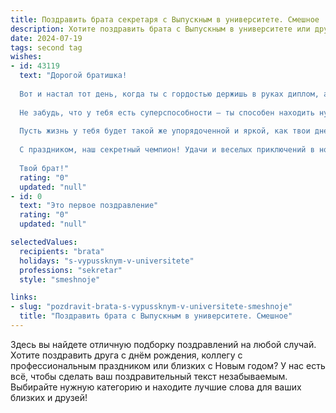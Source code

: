 ```yaml
---
title: Поздравить брата секретаря с Выпускным в университете. Смешное
description: Хотите поздравить брата с Выпускным в университете или другим праздником? Наш ИИ создаст незабываемое поздравление, а вы обязательно выделитесь среди других.  
date: 2024-07-19
tags: second tag
wishes:
- id: 43119
  text: "Дорогой братишка!
  
  Вот и настал тот день, когда ты с гордостью держишь в руках диплом, а диплом держит в руках тебя! Поздравляю с выпуском! Как секретарь, ты теперь официально обладаешь невероятными навыками: умением ловить разговоры на лету, танцевать с документами и не теряться в потоке дел!
  
  Не забудь, что у тебя есть суперспособности — ты способен находить нужные бумаги даже в самой хаотичной комнате! Теперь ты не только мастак по подготовке кофе, но и профессионал по организации.
  
  Пусть жизнь у тебя будет такой же упорядоченной и яркой, как твои дневники заданий! И пусть каждое утро начинается с вдохновляющего звонка начальника — который, конечно же, всегда будет рад тебя услышать!
  
  С праздником, наш секретный чемпион! Удачи и веселых приключений в новой жизни!
  
  Твой брат!"
  rating: "0"
  updated: "null"
- id: 0
  text: "Это первое поздравление"
  rating: "0"
  updated: "null"

selectedValues:
  recipients: "brata"
  holidays: "s-vypussknym-v-universitete"
  professions: "sekretar"
  style: "smeshnoje"

links:
- slug: "pozdravit-brata-s-vypussknym-v-universitete-smeshnoje"
  title: "Поздравить брата с Выпускным в университете. Смешное"
---
```


Здесь вы найдете отличную подборку поздравлений на любой случай. 
Хотите поздравить друга с днём рождения, коллегу с профессиональным праздником или близких с Новым годом? У нас есть всё, чтобы сделать ваш поздравительный текст незабываемым. Выбирайте нужную категорию и находите лучшие слова для ваших близких и друзей!
